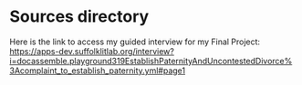 # Sources directory

Here is the link to access my guided interview for my Final Project: https://apps-dev.suffolklitlab.org/interview?i=docassemble.playground319EstablishPaternityAndUncontestedDivorce%3Acomplaint_to_establish_paternity.yml#page1
